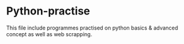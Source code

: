 # Python-practise
This file include programmes practised on python basics & advanced concept as well as web scrapping.
